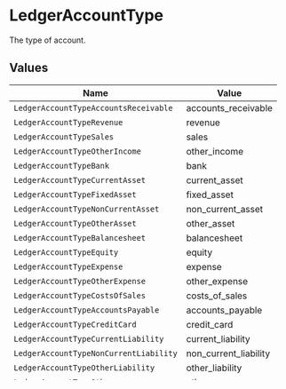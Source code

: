 # LedgerAccountType

The type of account.


## Values

| Name                                   | Value                                  |
| -------------------------------------- | -------------------------------------- |
| `LedgerAccountTypeAccountsReceivable`  | accounts_receivable                    |
| `LedgerAccountTypeRevenue`             | revenue                                |
| `LedgerAccountTypeSales`               | sales                                  |
| `LedgerAccountTypeOtherIncome`         | other_income                           |
| `LedgerAccountTypeBank`                | bank                                   |
| `LedgerAccountTypeCurrentAsset`        | current_asset                          |
| `LedgerAccountTypeFixedAsset`          | fixed_asset                            |
| `LedgerAccountTypeNonCurrentAsset`     | non_current_asset                      |
| `LedgerAccountTypeOtherAsset`          | other_asset                            |
| `LedgerAccountTypeBalancesheet`        | balancesheet                           |
| `LedgerAccountTypeEquity`              | equity                                 |
| `LedgerAccountTypeExpense`             | expense                                |
| `LedgerAccountTypeOtherExpense`        | other_expense                          |
| `LedgerAccountTypeCostsOfSales`        | costs_of_sales                         |
| `LedgerAccountTypeAccountsPayable`     | accounts_payable                       |
| `LedgerAccountTypeCreditCard`          | credit_card                            |
| `LedgerAccountTypeCurrentLiability`    | current_liability                      |
| `LedgerAccountTypeNonCurrentLiability` | non_current_liability                  |
| `LedgerAccountTypeOtherLiability`      | other_liability                        |
| `LedgerAccountTypeOther`               | other                                  |
